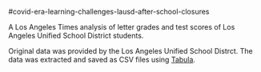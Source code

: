 #covid-era-learning-challenges-lausd-after-school-closures

A Los Angeles Times analysis of letter grades and test scores of Los Angeles Unified School District students. 

Original data was provided by the Los Angeles Unified School Distrct. The data was extracted and saved as CSV files using [Tabula](https://tabula.technology/).